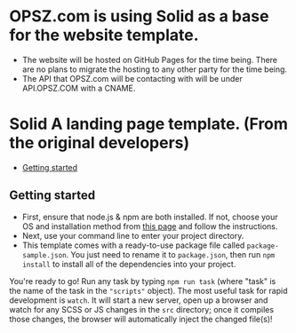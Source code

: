 # OPSZ.com is using Solid as a base for the website template. 
* The website will be hosted on GitHub Pages for the time being. There are no plans to migrate the hosting to any other party for the time being. 
* The API that OPSZ.com will be contacting with will be under API.OPSZ.COM with a CNAME.

# Solid A landing page template. (From the original developers)

* [Getting started](#getting-started)

## Getting started
* First, ensure that node.js & npm are both installed. If not, choose your OS and installation method from [this page](https://nodejs.org/en/download/package-manager/) and follow the instructions.
* Next, use your command line to enter your project directory.
* This template comes with a ready-to-use package file called `package-sample.json`. You just need to rename it to `package.json`, then run `npm install` to install all of the dependencies into your project.

You're ready to go! Run any task by typing `npm run task` (where "task" is the name of the task in the `"scripts"` object). The most useful task for rapid development is `watch`. It will start a new server, open up a browser and watch for any SCSS or JS changes in the `src` directory; once it compiles those changes, the browser will automatically inject the changed file(s)!
